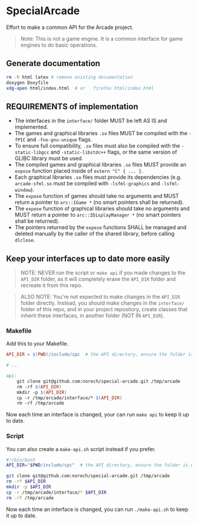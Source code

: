 # SpecialArcade

Effort to make a common API for the Arcade project.

> Note: This is not a game engine. It is a common interface for game engines to do basic operations.

## Generate documentation

```bash
rm -R html latex # remove existing documentation
doxygen Doxyfile
xdg-open html/index.html  # or   firefox html/index.html
```

## REQUIREMENTS of implementation

- The interfaces in the `interface/` folder MUST be left AS IS and implemented.
- The games and graphical libraries `.so` files MUST be compiled with the `-fPIC`
and `-fno-gnu-unique` flags.
- To ensure full compatibility, `.so` files must also be compiled with the
`-static-libgcc` and `-static-libstdc++` flags, or the same version of GLIBC
library must be used.
- The compiled games and graphical libraries `.so` files MUST provide an
`expose` function placed inside of `extern "C" { ... }`.
- Each graphical libraries `.so` files must provide its dependencies (e.g.
`arcade-sfml.so` must be compiled with `-lsfml-graphics` and `-lsfml-window`).
- The `expose` function of games should take no arguments and MUST
return a pointer to `arc::IGame *` (no smart pointers shall be returned).
- The `expose` function of graphical libraries should take no arguments and
MUST return a pointer to `arc::IDisplayManager *` (no smart pointers shall be
returned).
- The pointers returned by the `expose` functions SHALL be managed and
deleted manually by the caller of the shared library, before calling `dlclose`.


## Keep your interfaces up to date more easily

> NOTE: NEVER run the script or `make api` if you made changes to the
> `API_DIR` folder, as it will completely erase the `API_DIR` folder
> and recreate it from this repo.

> ALSO NOTE: You're not expected to make changes in the `API_DIR` folder
> directly. Instead, you should make changes in the `interface/` folder
> of this repo, and in your project repository, create classes
> that inherit these interfaces, in another folder (NOT IN `API_DIR`).

### Makefile

Add this to your Makefile.

```makefile
API_DIR = $(PWD)/include/spc  # the API directory, ensure the folder is empty

# ...

api:
    git clone git@github.com:norech/special-arcade.git /tmp/arcade
    rm -rf $(API_DIR)
    mkdir -p $(API_DIR)
    cp -r /tmp/arcade/interface/* $(API_DIR)
    rm -rf /tmp/arcade
```

Now each time an interface is changed, your can run `make api` to keep it
up to date.

### Script

You can also create a `make-api.sh` script instead if you prefer.

```bash
#!/bin/bash
API_DIR="$PWD/include/spc"  # the API directory, ensure the folder is empty

git clone git@github.com:norech/special-arcade.git /tmp/arcade
rm -rf $API_DIR
mkdir -p $API_DIR
cp -r /tmp/arcade/interface/* $API_DIR
rm -rf /tmp/arcade
```

Now each time an interface is changed, you can run `./make-api.sh` to keep it
up to date.
